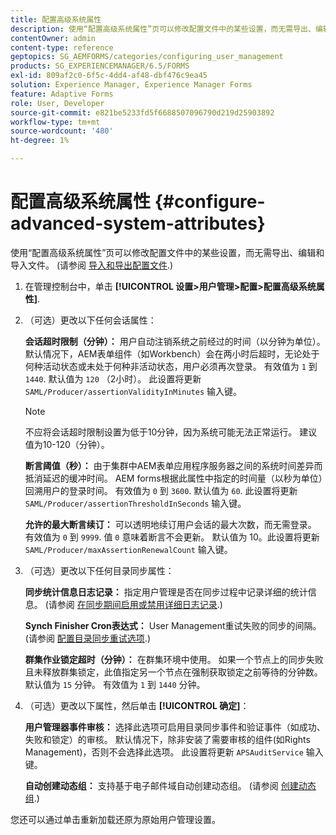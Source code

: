 ```yaml
---
title: 配置高级系统属性
description: 使用“配置高级系统属性”页可以修改配置文件中的某些设置，而无需导出、编辑和导入文件。
contentOwner: admin
content-type: reference
geptopics: SG_AEMFORMS/categories/configuring_user_management
products: SG_EXPERIENCEMANAGER/6.5/FORMS
exl-id: 809af2c0-6f5c-4dd4-af48-dbf476c9ea45
solution: Experience Manager, Experience Manager Forms
feature: Adaptive Forms
role: User, Developer
source-git-commit: e821be5233fd5f6688507096790d219d25903892
workflow-type: tm+mt
source-wordcount: '480'
ht-degree: 1%

---
```


# 配置高级系统属性 {#configure-advanced-system-attributes}

使用“配置高级系统属性”页可以修改配置文件中的某些设置，而无需导出、编辑和导入文件。 (请参阅 [导入和导出配置文件](/help/forms/using/admin-help/importing-exporting-configuration-file.md#importing-and-exporting-the-configuration-file).)

1. 在管理控制台中，单击 **[!UICONTROL 设置>用户管理>配置>配置高级系统属性]**.
1. （可选）更改以下任何会话属性：

   **会话超时限制（分钟）：** 用户自动注销系统之前经过的时间（以分钟为单位）。 默认情况下，AEM表单组件（如Workbench）会在两小时后超时，无论处于何种活动状态或未处于何种非活动状态，用户必须再次登录。 有效值为 `1` 到 `1440`. 默认值为 `120` （2小时）。 此设置将更新 `SAML/Producer/assertionValidityInMinutes` 输入键。

   >[!NOTE]
   >
   >不应将会话超时限制设置为低于10分钟，因为系统可能无法正常运行。 建议值为10-120（分钟）。

   **断言阈值（秒）：** 由于集群中AEM表单应用程序服务器之间的系统时间差异而抵消延迟的缓冲时间。 AEM forms根据此属性中指定的时间量（以秒为单位）回溯用户的登录时间。 有效值为 `0` 到 `3600`. 默认值为 `60`. 此设置将更新 `SAML/Producer/assertionThresholdInSeconds` 输入键。

   **允许的最大断言续订：** 可以透明地续订用户会话的最大次数，而无需登录。 有效值为 `0` 到 `9999`. 值 `0` 意味着断言不会更新。 默认值为 10。此设置将更新 `SAML/Producer/maxAssertionRenewalCount` 输入键。

1. （可选）更改以下任何目录同步属性：

   **同步统计信息日志记录：** 指定用户管理是否在同步过程中记录详细的统计信息。 (请参阅 [在同步期间启用或禁用详细日志记录](/help/forms/using/admin-help/synchronizing-directories.md#enable-or-disable-detailed-logging-during-synchronization).)

   **Synch Finisher Cron表达式：** User Management重试失败的同步的间隔。 (请参阅 [配置目录同步重试选项](/help/forms/using/admin-help/synchronizing-directories.md#configure-the-directory-synchronization-retry-option).)

   **群集作业锁定超时（分钟）：** 在群集环境中使用。 如果一个节点上的同步失败且未释放群集锁定，此值指定另一个节点在强制获取锁定之前等待的分钟数。 默认值为 `15` 分钟。 有效值为 `1` 到 `1440` 分钟。

1. （可选）更改以下属性，然后单击 **[!UICONTROL 确定]**：

   **用户管理器事件审核：** 选择此选项可启用目录同步事件和验证事件（如成功、失败和锁定）的审核。 默认情况下，除非安装了需要审核的组件(如Rights Management)，否则不会选择此选项。 此设置将更新 `APSAuditService` 输入键。

   **自动创建动态组：** 支持基于电子邮件域自动创建动态组。 (请参阅 [创建动态组](/help/forms/using/admin-help/creating-configuring-groups.md#create-a-dynamic-group).)

您还可以通过单击重新加载还原为原始用户管理设置。
